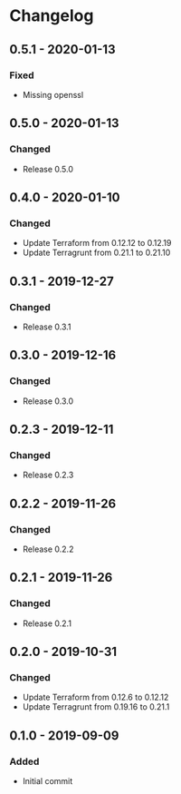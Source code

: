 # Changelog

## 0.5.1 - 2020-01-13
### Fixed
- Missing openssl

## 0.5.0 - 2020-01-13
### Changed
- Release 0.5.0

## 0.4.0 - 2020-01-10
### Changed
- Update Terraform from 0.12.12 to 0.12.19
- Update Terragrunt from 0.21.1 to 0.21.10

## 0.3.1 - 2019-12-27
### Changed
- Release 0.3.1

## 0.3.0 - 2019-12-16
### Changed
- Release 0.3.0

## 0.2.3 - 2019-12-11
### Changed
- Release 0.2.3

## 0.2.2 - 2019-11-26
### Changed
- Release 0.2.2

## 0.2.1 - 2019-11-26
### Changed
- Release 0.2.1

## 0.2.0 - 2019-10-31
### Changed
- Update Terraform from 0.12.6 to 0.12.12
- Update Terragrunt from 0.19.16 to 0.21.1

## 0.1.0 - 2019-09-09
### Added
- Initial commit
